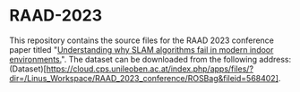 # RAAD-2023
This repository contains the source files for the RAAD 2023 conference paper titled "[Understanding why SLAM algorithms fail in modern indoor environments.](https://link.springer.com/chapter/10.1007/978-3-031-32606-6_22)". The dataset can be downloaded from the following address: (Dataset)[https://cloud.cps.unileoben.ac.at/index.php/apps/files/?dir=/Linus_Workspace/RAAD_2023_conference/ROSBag&fileid=568402].

